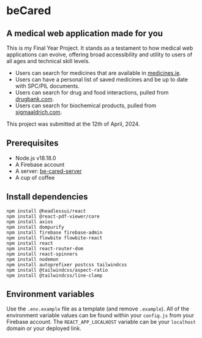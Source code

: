 # beCared
## A medical web application made for you

This is my Final Year Project. It stands as a testament to how medical web applications can evolve, offering broad accessibility and utility to users of all ages and technical skill levels.

- Users can search for medicines that are available in [medicines.ie](https://www.medicines.ie).
- Users can have a personal list of saved medicines and be up to date with SPC/PIL documents.
- Users can search for drug and food interactions, pulled from [drugbank.com](https://go.drugbank.com).
- Users can search for biochemical products, pulled from [sigmaaldrich.com](https://www.sigmaaldrich.com/IE/en).


This project was submitted at the 12th of April, 2024.

## Prerequisites
- Node.js v18.18.0
- A Firebase account
- A server: [be-cared-server](https://github.com/Hyper-TH/be-cared-server)
- A cup of coffee

## Install dependencies
```
npm install @headlessui/react
npm install @react-pdf-viewer/core
npm install axios
npm install dompurify
npm install firebase firebase-admin
npm install flowbite flowbite-react
npm install react
npm install react-router-dom
npm install react-spinners
npm install nodemon
npm install autoprefixer postcss tailwindcss
npm install @tailwindcss/aspect-ratio
npm install @tailwindcss/line-clamp
```

## Environment variables
Use the `.env.example` file as a template (and remove `.example`). All of the environment variable values can be found within your `config.js` from your Firebase account. The `REACT_APP_LOCALHOST` variable can be your `localhost` domain or your deployed link.